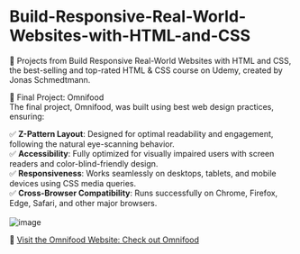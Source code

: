 # Build-Responsive-Real-World-Websites-with-HTML-and-CSS
📌 Projects from Build Responsive Real-World Websites with HTML and CSS, the best-selling and top-rated HTML & CSS course on Udemy, created by Jonas Schmedtmann.

🌟 Final Project: Omnifood  
The final project, Omnifood, was built using best web design practices, ensuring:  

✅ **Z-Pattern Layout**: Designed for optimal readability and engagement, following the natural eye-scanning behavior.  
✅ **Accessibility**: Fully optimized for visually impaired users with screen readers and color-blind-friendly design.  
✅ **Responsiveness**: Works seamlessly on desktops, tablets, and mobile devices using CSS media queries.  
✅ **Cross-Browser Compatibility**: Runs successfully on Chrome, Firefox, Edge, Safari, and other major browsers.  
<br>
![image](https://github.com/user-attachments/assets/7880ff57-b84c-4bbc-9baa-5ac2952b621d)  

🔗 [Visit the Omnifood Website: Check out Omnifood](https://omnifood-priscilla-haibara.netlify.app/)

